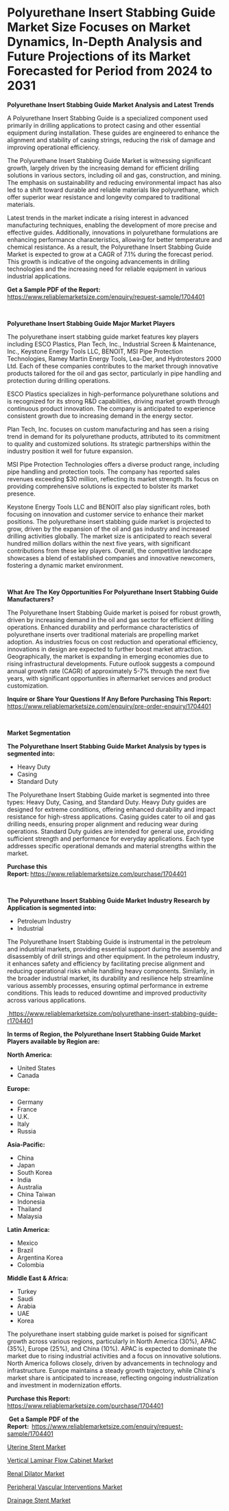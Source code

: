 <p><h1>Polyurethane Insert Stabbing Guide Market Size Focuses on Market Dynamics, In-Depth Analysis and Future Projections of its Market Forecasted for Period from 2024 to 2031</h1></p><p><strong>Polyurethane Insert Stabbing Guide Market Analysis and Latest Trends</strong></p>
<p><p>A Polyurethane Insert Stabbing Guide is a specialized component used primarily in drilling applications to protect casing and other essential equipment during installation. These guides are engineered to enhance the alignment and stability of casing strings, reducing the risk of damage and improving operational efficiency.</p><p>The Polyurethane Insert Stabbing Guide Market is witnessing significant growth, largely driven by the increasing demand for efficient drilling solutions in various sectors, including oil and gas, construction, and mining. The emphasis on sustainability and reducing environmental impact has also led to a shift toward durable and reliable materials like polyurethane, which offer superior wear resistance and longevity compared to traditional materials. </p><p>Latest trends in the market indicate a rising interest in advanced manufacturing techniques, enabling the development of more precise and effective guides. Additionally, innovations in polyurethane formulations are enhancing performance characteristics, allowing for better temperature and chemical resistance. As a result, the Polyurethane Insert Stabbing Guide Market is expected to grow at a CAGR of 7.1% during the forecast period. This growth is indicative of the ongoing advancements in drilling technologies and the increasing need for reliable equipment in various industrial applications.</p></p>
<p><strong>Get a Sample PDF of the Report:&nbsp;</strong> <a href="https://www.reliablemarketsize.com/enquiry/request-sample/1704401?utm_campaign=1591&utm_medium=2&utm_source=Github&utm_content=ia&utm_term=21102024&utm_id=polyurethane-insert-stabbing-guide">https://www.reliablemarketsize.com/enquiry/request-sample/1704401</a></p>
<p>&nbsp;</p>
<p><strong>Polyurethane Insert Stabbing Guide Major Market Players</strong></p>
<p><p>The polyurethane insert stabbing guide market features key players including ESCO Plastics, Plan Tech, Inc., Industrial Screen & Maintenance, Inc., Keystone Energy Tools LLC, BENOIT, MSI Pipe Protection Technologies, Ramey Martin Energy Tools, Lea-Der, and Hydrotestors 2000 Ltd. Each of these companies contributes to the market through innovative products tailored for the oil and gas sector, particularly in pipe handling and protection during drilling operations.</p><p>ESCO Plastics specializes in high-performance polyurethane solutions and is recognized for its strong R&D capabilities, driving market growth through continuous product innovation. The company is anticipated to experience consistent growth due to increasing demand in the energy sector.</p><p>Plan Tech, Inc. focuses on custom manufacturing and has seen a rising trend in demand for its polyurethane products, attributed to its commitment to quality and customized solutions. Its strategic partnerships within the industry position it well for future expansion.</p><p>MSI Pipe Protection Technologies offers a diverse product range, including pipe handling and protection tools. The company has reported sales revenues exceeding $30 million, reflecting its market strength. Its focus on providing comprehensive solutions is expected to bolster its market presence.</p><p>Keystone Energy Tools LLC and BENOIT also play significant roles, both focusing on innovation and customer service to enhance their market positions. The polyurethane insert stabbing guide market is projected to grow, driven by the expansion of the oil and gas industry and increased drilling activities globally. The market size is anticipated to reach several hundred million dollars within the next five years, with significant contributions from these key players. Overall, the competitive landscape showcases a blend of established companies and innovative newcomers, fostering a dynamic market environment.</p></p>
<p>&nbsp;</p>
<p><strong>What Are The Key Opportunities For Polyurethane Insert Stabbing Guide Manufacturers?</strong></p>
<p><p>The Polyurethane Insert Stabbing Guide market is poised for robust growth, driven by increasing demand in the oil and gas sector for efficient drilling operations. Enhanced durability and performance characteristics of polyurethane inserts over traditional materials are propelling market adoption. As industries focus on cost reduction and operational efficiency, innovations in design are expected to further boost market attraction. Geographically, the market is expanding in emerging economies due to rising infrastructural developments. Future outlook suggests a compound annual growth rate (CAGR) of approximately 5-7% through the next five years, with significant opportunities in aftermarket services and product customization.</p></p>
<p><strong>Inquire or Share Your Questions If Any Before Purchasing This Report:</strong> <a href="https://www.reliablemarketsize.com/enquiry/pre-order-enquiry/1704401?utm_campaign=1591&utm_medium=2&utm_source=Github&utm_content=ia&utm_term=21102024&utm_id=polyurethane-insert-stabbing-guide">https://www.reliablemarketsize.com/enquiry/pre-order-enquiry/1704401</a></p>
<p>&nbsp;</p>
<p><strong>Market Segmentation</strong></p>
<p><strong>The Polyurethane Insert Stabbing Guide Market Analysis by types is segmented into:</strong></p>
<p><ul><li>Heavy Duty</li><li>Casing</li><li>Standard Duty</li></ul></p>
<p><p>The Polyurethane Insert Stabbing Guide market is segmented into three types: Heavy Duty, Casing, and Standard Duty. Heavy Duty guides are designed for extreme conditions, offering enhanced durability and impact resistance for high-stress applications. Casing guides cater to oil and gas drilling needs, ensuring proper alignment and reducing wear during operations. Standard Duty guides are intended for general use, providing sufficient strength and performance for everyday applications. Each type addresses specific operational demands and material strengths within the market.</p></p>
<p><strong>Purchase this Report:&nbsp;</strong><a href="https://www.reliablemarketsize.com/purchase/1704401?utm_campaign=1591&utm_medium=2&utm_source=Github&utm_content=ia&utm_term=21102024&utm_id=polyurethane-insert-stabbing-guide">https://www.reliablemarketsize.com/purchase/1704401</a></p>
<p>&nbsp;</p>
<p><strong>The Polyurethane Insert Stabbing Guide Market Industry Research by Application is segmented into:</strong></p>
<p><ul><li>Petroleum Industry</li><li>Industrial</li></ul></p>
<p><p>The Polyurethane Insert Stabbing Guide is instrumental in the petroleum and industrial markets, providing essential support during the assembly and disassembly of drill strings and other equipment. In the petroleum industry, it enhances safety and efficiency by facilitating precise alignment and reducing operational risks while handling heavy components. Similarly, in the broader industrial market, its durability and resilience help streamline various assembly processes, ensuring optimal performance in extreme conditions. This leads to reduced downtime and improved productivity across various applications.</p></p>
<p><a href="https://www.reliablemarketsize.com/polyurethane-insert-stabbing-guide-r1704401?utm_campaign=1591&utm_medium=2&utm_source=Github&utm_content=ia&utm_term=21102024&utm_id=polyurethane-insert-stabbing-guide">&nbsp;https://www.reliablemarketsize.com/polyurethane-insert-stabbing-guide-r1704401</a></p>
<p><strong>In terms of Region, the Polyurethane Insert Stabbing Guide Market Players available by Region are:</strong></p>
<p>
    <p> <strong> North America: </strong>
        <ul>
            <li>United States</li>
            <li>Canada</li>
        </ul>
        </p> 
    <p> <strong> Europe: </strong>
        <ul>
            <li>Germany</li>
            <li>France</li>
            <li>U.K.</li>
            <li>Italy</li>
            <li>Russia</li>
        </ul>
        </p> 
    <p> <strong> Asia-Pacific: </strong>
        <ul>
            <li>China</li>
            <li>Japan</li>
            <li>South Korea</li>
            <li>India</li>
            <li>Australia</li>
            <li>China Taiwan</li>
            <li>Indonesia</li>
            <li>Thailand</li>
            <li>Malaysia</li>
        </ul>
        </p> 
    <p> <strong> Latin America: </strong>
        <ul>
            <li>Mexico</li>
            <li>Brazil</li>
            <li>Argentina Korea</li>
            <li>Colombia</li>
        </ul>
        </p> 
    <p> <strong> Middle East & Africa: </strong>
        <ul>
            <li>Turkey</li>
            <li>Saudi</li>
            <li>Arabia</li>
            <li>UAE</li>
            <li>Korea</li>
        </ul>
    </p>
    </p>
<p><p>The polyurethane insert stabbing guide market is poised for significant growth across various regions, particularly in North America (30%), APAC (35%), Europe (25%), and China (10%). APAC is expected to dominate the market due to rising industrial activities and a focus on innovative solutions. North America follows closely, driven by advancements in technology and infrastructure. Europe maintains a steady growth trajectory, while China's market share is anticipated to increase, reflecting ongoing industrialization and investment in modernization efforts.</p></p>
<p><strong>Purchase this Report: </strong><a href="https://www.reliablemarketsize.com/purchase/1704401?utm_campaign=1591&utm_medium=2&utm_source=Github&utm_content=ia&utm_term=21102024&utm_id=polyurethane-insert-stabbing-guide">https://www.reliablemarketsize.com/purchase/1704401</a></p>
<p>&nbsp;<strong>Get a Sample PDF of the Report:&nbsp;&nbsp;</strong><a href="https://www.reliablemarketsize.com/enquiry/request-sample/1704401?utm_campaign=1591&utm_medium=2&utm_source=Github&utm_content=ia&utm_term=21102024&utm_id=polyurethane-insert-stabbing-guide">https://www.reliablemarketsize.com/enquiry/request-sample/1704401</a></p>
<p><strong></strong></p>
<p><p><a href="https://www.linkedin.com/pulse/uterine-stent-market-overview-forecast-2024-2031-detailed-7fwxe?utm_campaign=1591&utm_medium=2&utm_source=Github&utm_content=ia&utm_term=21102024&utm_id=polyurethane-insert-stabbing-guide">Uterine Stent Market</a></p><p><a href="https://github.com/gailasejs/Market-Research-Report-List-1/blob/main/vertical-laminar-flow-cabinet-market.md?utm_campaign=1591&utm_medium=2&utm_source=Github&utm_content=ia&utm_term=21102024&utm_id=polyurethane-insert-stabbing-guide">Vertical Laminar Flow Cabinet Market</a></p><p><a href="https://www.linkedin.com/pulse/pioneering-growth-analyzing-global-renal-dilator-market-3fqne?utm_campaign=1591&utm_medium=2&utm_source=Github&utm_content=ia&utm_term=21102024&utm_id=polyurethane-insert-stabbing-guide">Renal Dilator Market</a></p><p><a href="https://www.linkedin.com/pulse/peripheral-vascular-interventions-market-size-growth-jrpke?utm_campaign=1591&utm_medium=2&utm_source=Github&utm_content=ia&utm_term=21102024&utm_id=polyurethane-insert-stabbing-guide">Peripheral Vascular Interventions Market</a></p><p><a href="https://www.linkedin.com/pulse/strategic-roadmap-success-global-drainage-stent-market-t7iae?utm_campaign=1591&utm_medium=2&utm_source=Github&utm_content=ia&utm_term=21102024&utm_id=polyurethane-insert-stabbing-guide">Drainage Stent Market</a></p></p>